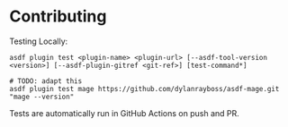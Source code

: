 # Contributing

Testing Locally:

```shell
asdf plugin test <plugin-name> <plugin-url> [--asdf-tool-version <version>] [--asdf-plugin-gitref <git-ref>] [test-command*]

# TODO: adapt this
asdf plugin test mage https://github.com/dylanrayboss/asdf-mage.git "mage --version"
```

Tests are automatically run in GitHub Actions on push and PR.
